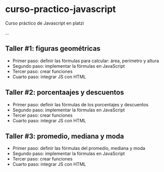 # curso-practico-javascript

Curso práctico de Javascript en platzi

...

## Taller #1: figuras geométricas

-   Primer paso: definir las fórmulas para calcular: área, perímetro y
    altura
-   Segundo paso: implementar la fórmulas en JavaScript
-   Tercer paso: crear funciones
-   Cuarto paso: integrar JS con HTML

## Taller #2: porcentaajes y descuentos

-   Primer paso: definir las fórmulas de los porcentajes y descuentos
-   Segundo paso: implementar la fórmulas en JavaScript
-   Tercer paso: crear funciones
-   Cuarto paso: integrar JS con HTML

## Taller #3: promedio, mediana y moda

-   Primer paso: definir las fórmulas del promedio, mediana y moda
-   Segundo paso: implementar la fórmulas en JavaScript
-   Tercer paso: crear funciones
-   Cuarto paso: integrar JS con HTML
